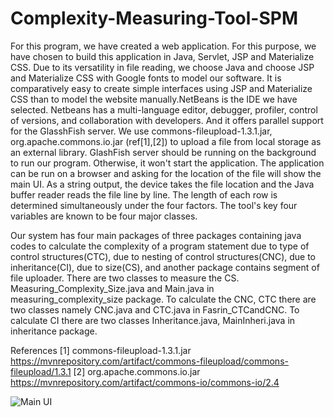 # Complexity-Measuring-Tool-SPM
For this program, we have created a web application. For this purpose, we have chosen to build this application in Java, Servlet, JSP and Materialize CSS. Due to its versatility in file reading, we choose Java and choose JSP and Materialize CSS with Google fonts to model our software. It is comparatively easy to create simple interfaces using JSP and Materialize CSS than to model the website manually.NetBeans is the IDE we have selected. Netbeans has a multi-language editor, debugger, profiler, control of versions, and collaboration with developers. And it offers parallel support for the GlasshFish server. We use commons-fileupload-1.3.1.jar, org.apache.commons.io.jar (ref[1],[2]) to upload a file from local storage as an external library. GlashFish server should be running on the background to run our program. Otherwise, it won't start the application. The application can be run on a browser and asking for the location of the file will show the main UI. As a string output, the device takes the file location and the Java buffer reader reads the file line by line. The length of each row is determined simultaneously under the four factors. The tool's key four variables are known to be four major classes.

Our system has four main packages of three packages containing java codes to calculate the complexity of a program statement due to type of control structures(CTC), due to nesting of control structures(CNC), due to inheritance(CI), due to size(CS), and another package contains segment of file uploader. There are two classes to measure the CS. Measuring_Complexity_Size.java and Main.java in measuring_complexity_size package. To calculate the CNC, CTC there are two classes namely CNC.java and CTC.java in Fasrin_CTCandCNC. To calculate CI there are two classes Inheritance.java, MainInheri.java in inheritance package.

References
[1] commons-fileupload-1.3.1.jar
 https://mvnrepository.com/artifact/commons-fileupload/commons-fileupload/1.3.1
[2] org.apache.commons.io.jar
https://mvnrepository.com/artifact/commons-io/commons-io/2.4


![Main UI](https://user-images.githubusercontent.com/38991771/66256530-489ab380-e7ac-11e9-8bc6-0d8db35dc158.png)
